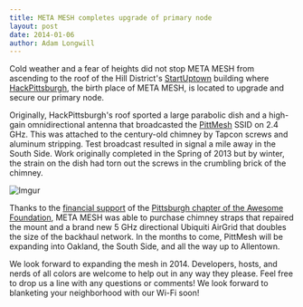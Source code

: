 ```yaml
---
title: META MESH completes upgrade of primary node
layout: post
date: 2014-01-06
author: Adam Longwill
---
```

Cold weather and a fear of heights did not stop META MESH from ascending to the roof of the Hill District's [StartUptown](http://www.startuptown.org/) building where [HackPittsburgh](http://www.hackpittsburgh.org/), the birth place of META MESH, is located to upgrade and secure our primary node.

Originally, HackPittsburgh's roof sported a large parabolic dish and a high-gain omnidirectional antenna that broadcasted the [PittMesh](http://pittmesh.org) SSID on 2.4 GHz. This was attached to the century-old chimney by Tapcon screws and aluminum stripping. Test broadcast resulted in signal a mile away in the South Side. Work originally completed in the Spring of 2013 but by winter, the strain on the dish had torn out the screws in the crumbling brick of the chimney.

![Imgur](http://i.imgur.com/hUvFbKTl.jpg)

Thanks to the [financial support](http://www.metamesh.org/blog/2013/11/08/awesome-pittsburgh) of the [Pittsburgh chapter of the Awesome Foundation](http://awesomepgh.com/), META MESH was able to purchase chimney straps that repaired the mount and a brand new 5 GHz directional Ubiquiti AirGrid that doubles the size of the backhaul network. In the months to come, PittMesh will be expanding into Oakland, the South Side, and all the way up to Allentown.

We look forward to expanding the mesh in 2014. Developers, hosts, and nerds of all colors are welcome to help out in any way they please. Feel free to drop us a line with any questions or comments! We look forward to blanketing your neighborhood with our Wi-Fi soon!
